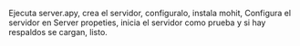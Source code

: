 Ejecuta server.apy,
crea el servidor,
configuralo,
instala mohit,
Configura el servidor en Server propeties,
inicia el servidor como prueba y si hay respaldos se cargan,
listo.